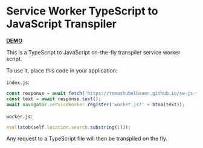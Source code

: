 # Service Worker TypeScript to JavaScript Transpiler

[**DEMO**](https://tomashubelbauer.github.io/sw-js-to-ts-transpiler)

This is a TypeScript to JavaScript on-the-fly transpiler service worker script.

To use it, place this code in your application:

`index.js`:
```js
const response = await fetch('https://tomashubelbauer.github.io/sw-js-to-ts-transpiler/worker.js');
const text = await response.text();
await navigator.serviceWorker.register('worker.js?' + btoa(text));
```

`worker.js`:
```js
eval(atob(self.location.search.substring(1)));
```

Any request to a TypeScript file will then be transpiled on the fly.
